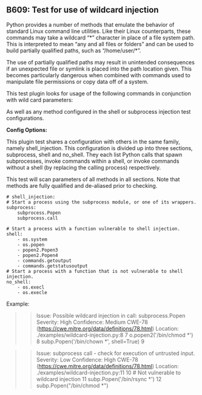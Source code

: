 ## B609: Test for use of wildcard injection

Python provides a number of methods that emulate the behavior of
standard Linux command line utilities. Like their Linux counterparts,
these commands may take a wildcard “\*” character in place of a file
system path. This is interpreted to mean “any and all files or folders”
and can be used to build partially qualified paths, such as
“/home/user/\*”.

The use of partially qualified paths may result in unintended
consequences if an unexpected file or symlink is placed into the path
location given. This becomes particularly dangerous when combined with
commands used to manipulate file permissions or copy data off of a
system.

This test plugin looks for usage of the following commands in
conjunction with wild card parameters:

As well as any method configured in the shell or subprocess injection
test configurations.

**Config Options:**

This plugin test shares a configuration with others in the same family,
namely shell\_injection. This configuration is divided up into three
sections, subprocess, shell and no\_shell. They each list Python calls
that spawn subprocesses, invoke commands within a shell, or invoke
commands without a shell (by replacing the calling process)
respectively.

This test will scan parameters of all methods in all sections. Note that
methods are fully qualified and de-aliased prior to checking.

    # shell_injection:
    # Start a process using the subprocess module, or one of its wrappers.
    subprocess:
        subprocess.Popen 
        subprocess.call

    # Start a process with a function vulnerable to shell injection.
    shell:
        - os.system
        - os.popen
        - popen2.Popen3
        - popen2.Popen4
        - commands.getoutput
        - commands.getstatusoutput
    # Start a process with a function that is not vulnerable to shell
    injection.
    no_shell:
        - os.execl
        - os.execle

Example:

>> Issue: Possible wildcard injection in call: subprocess.Popen
Severity: High   Confidence: Medium
CWE-78 (https://cwe.mitre.org/data/definitions/78.html)
Location: ./examples/wildcard-injection.py:8
7    o.popen2('/bin/chmod *')
8    subp.Popen('/bin/chown *', shell=True)
9

>> Issue: subprocess call - check for execution of untrusted input.
Severity: Low   Confidence: High
CWE-78 (https://cwe.mitre.org/data/definitions/78.html)
Location: ./examples/wildcard-injection.py:11
10   # Not vulnerable to wildcard injection
11   subp.Popen('/bin/rsync *')
12   subp.Popen("/bin/chmod *")